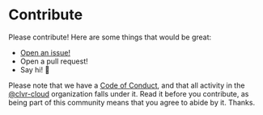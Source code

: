 # Contribute

Please contribute! Here are some things that would be great:

- [Open an issue!](https://github.com/clvr-cloud/rpi-k8s-cluster/issues/new)
- Open a pull request!
- Say hi! :wave:

Please note that we have a [Code of Conduct](CODE_OF_CONDUCT.md), and that all activity in the [@clvr-cloud](https://github.com/clvr-cloud) organization falls under it. Read it before you contribute, as being part of this community means that you agree to abide by it. Thanks.
